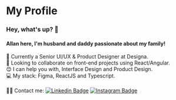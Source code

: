 # My Profile

### Hey, what's up? 👋
#### Allan here, I'm husband and daddy passionate about my family!

🚀 Currently a Senior UI/UX & Product Designer at Designa.
<br/>💜 Looking to collaborate on front-end projects using React/Angular.
<br/>😊 I can help you with, Interface Design and Product Design.
<br/>💻 My stack: Figma, ReactJS and Typescript.
<br/><br/>👨‍💻 Contact me: [![Linkedin Badge](https://img.shields.io/badge/LinkedIn-0077B5?style=for-the-badge&logo=linkedin&logoColor=white)](https://www.linkedin.com/in/allanmgoncalves/)    [![Instagram Badge](https://img.shields.io/badge/Instagram-E4405F?style=for-the-badge&logo=instagram&logoColor=white)](https://www.instagram.com/allanmgoncalves/)
